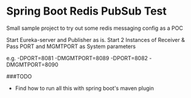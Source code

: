 # Spring Boot Redis PubSub Test

Small sample project to try out some redis messaging config as a POC

Start Eureka-server and Publisher as is.
Start 2 Instances of Receiver
& Pass PORT and MGMTPORT as System parameters

e.g.
-DPORT=8081 -DMGMTPORT=8089
-DPORT=8082 -DMGMTPORT=8090

###TODO
- Find how to run all this with spring boot's maven plugin